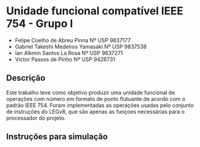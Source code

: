 # Unidade funcional compatível IEEE 754 - Grupo I

- Felipe Coelho de Abreu Pinna Nº USP 9837177
- Gabriel Takeshi Medeiros Yamasaki Nº USP 9837538
- Ian Alkmin Santos La Rosa Nº USP 9837271
- Victor Passos de Pinho Nº USP 9426731

## Descrição

Este trabalho teve como objetivo produzir uma unidade funcional
de operações com número em formato de ponto flutuante de acordo
com o padrão IEEE 754. Foram implementadas as operações usadas
pelo conjunto de instruções do LEGv8, que são apenas as funçoes
necessárias para o processador do projeto.

## Instruções para simulação


